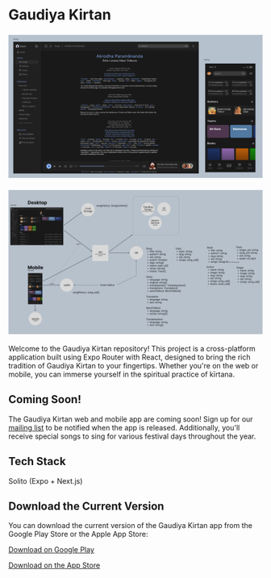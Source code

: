 # Gaudiya Kirtan

<h3 align="center">
  <a href="https://gaudiyakirtan.com/">
    <img src="/assets/product.png" alt="gk" >
  </a>
  <br>
  <br>
  <a href="https://gaudiyakirtan.com/">
    <img src="/assets/system-design.png" alt="gk system design" >
  </a>
</h3>


Welcome to the Gaudiya Kirtan repository! This project is a cross-platform application built using Expo Router with React, designed to bring the rich tradition of Gaudiya Kirtan to your fingertips. Whether you're on the web or mobile, you can immerse yourself in the spiritual practice of kīrtana.

## Coming Soon!

The Gaudiya Kirtan web and mobile app are coming soon! Sign up for our [mailing list](https://gaudiyakirtan.com/) to be notified when the app is released. Additionally, you'll receive special songs to sing for various festival days throughout the year.

## Tech Stack

Solito (Expo + Next.js)

## Download the Current Version

You can download the current version of the Gaudiya Kirtan app from the Google Play Store or the Apple App Store:

[Download on Google Play](https://play.google.com/store/apps/details?id=com.gaudiyakirtan.gkapp)

[Download on the App Store](https://apps.apple.com/us/app/gaudiya-kirtan/id1502107221)
